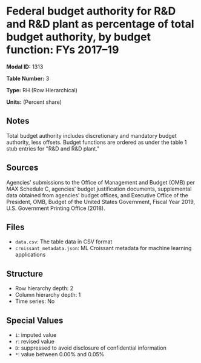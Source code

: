 # Federal budget authority for R&D and R&D plant as percentage of total budget authority, by budget function: FYs 2017–19

**Modal ID:** 1313

**Table Number:** 3

**Type:** RH (Row Hierarchical)

**Units:** (Percent share)

## Notes

Total budget authority includes discretionary and mandatory budget authority, less offsets. Budget functions are ordered as under the table 1 stub entries for "R&D and R&D plant."

## Sources

Agencies' submissions to the Office of Management and Budget (OMB) per MAX Schedule C, agencies' budget justification documents, supplemental data obtained from agencies' budget offices, and Executive Office of the President, OMB, Budget of the United States Government, Fiscal Year 2019, U.S. Government Printing Office (2018).

## Files

- `data.csv`: The table data in CSV format
- `croissant_metadata.json`: ML Croissant metadata for machine learning applications

## Structure

- Row hierarchy depth: 2
- Column hierarchy depth: 1
- Time series: No

## Special Values

- `i`: imputed value
- `r`: revised value
- `D`: suppressed to avoid disclosure of confidential information
- `*`: value between 0.00% and 0.05%
